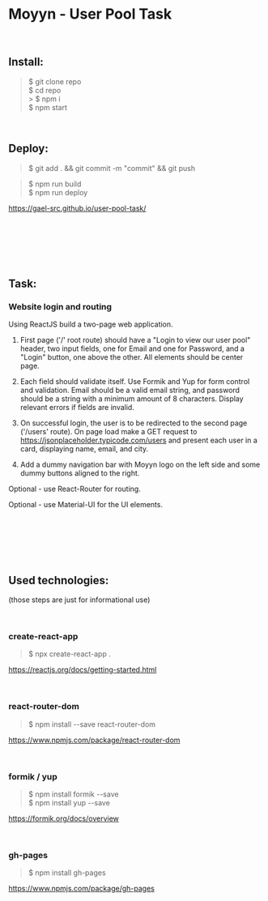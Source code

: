 # Moyyn - User Pool Task

</br>

## Install:

> $ git clone repo</br>
> $ cd repo</br> > $ npm i</br>
> $ npm start</br>

</br>

## Deploy:

> \$ git add . && git commit -m "commit" && git push</br>

> $ npm run build</br>
> $ npm run deploy</br>

https://gael-src.github.io/user-pool-task/

</br>
</br>
</br>
</br>
</br>

## Task:

### Website login and routing

Using ReactJS build a two-page web application.

1. First page ('/' root route) should have a "Login to view our user pool" header, two input fields, one for Email and one for Password, and a "Login" button, one above the other. All elements should be center page.

2. Each field should validate itself. Use Formik and Yup for form control and validation. Email should be a valid email string, and password should be a string with a minimum amount of 8 characters. Display relevant errors if fields are invalid.

3. On successful login, the user is to be redirected to the second page ('/users' route). On page load make a GET request to https://jsonplaceholder.typicode.com/users and present each user in a card, displaying name, email, and city.

4. Add a dummy navigation bar with Moyyn logo on the left side and some dummy buttons aligned to the right.

Optional - use React-Router for routing.

Optional - use Material-UI for the UI elements.

</br>
</br>
</br>
</br>
</br>

## Used technologies:

(those steps are just for informational use)

</br>

### create-react-app

> \$ npx create-react-app .

https://reactjs.org/docs/getting-started.html

</br>

### react-router-dom

> \$ npm install --save react-router-dom</br>

https://www.npmjs.com/package/react-router-dom

</br>

### formik / yup

> $ npm install formik --save</br>
> $ npm install yup --save</br>

https://formik.org/docs/overview

</br>

### gh-pages

> \$ npm install gh-pages</br>

https://www.npmjs.com/package/gh-pages
